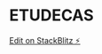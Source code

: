 # ETUDECAS

[Edit on StackBlitz ⚡️](https://stackblitz.com/edit/sveltejs-kit-template-default-qs88zf)